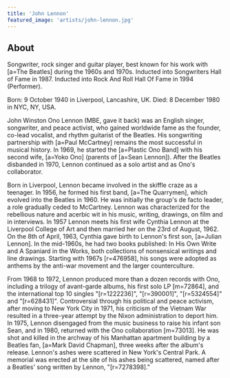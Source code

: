 ```yaml
---
title: 'John Lennon'
featured_image: 'artists/john-lennon.jpg'
---
```


## About

Songwriter, rock singer and guitar player, best known for his work with [a=The Beatles] during the 1960s and 1970s. Inducted into Songwriters Hall of Fame in 1987. Inducted into Rock And Roll Hall Of Fame in 1994 (Performer).

Born: 9 October 1940 in Liverpool, Lancashire, UK. 
Died: 8 December 1980 in NYC, NY, USA.

John Winston Ono Lennon (MBE, gave it back) was an English singer, songwriter, and peace activist, who gained worldwide fame as the founder, co-lead vocalist, and rhythm guitarist of the Beatles. His songwriting partnership with [a=Paul McCartney] remains the most successful in musical history. In 1969, he started the [a=Plastic Ono Band] with his second wife, [a=Yoko Ono] (parents of [a=Sean Lennon]). After the Beatles disbanded in 1970, Lennon continued as a solo artist and as Ono's collaborator.

Born in Liverpool, Lennon became involved in the skiffle craze as a teenager. In 1956, he formed his first band, [a=The Quarrymen], which evolved into the Beatles in 1960. He was initially the group's de facto leader, a role gradually ceded to McCartney. Lennon was characterized for the rebellious nature and acerbic wit in his music, writing, drawings, on film and in interviews. In 1957 Lennon meets his first wife Cynthia Lennon at the Liverpool College of Art and then married her on the 23rd of August, 1962. On the 8th of April, 1963, Cynthia gave birth to Lennon's first son, [a=Julian Lennon]. In the mid-1960s, he had two books published: In His Own Write and A Spaniard in the Works, both collections of nonsensical writings and line drawings. Starting with 1967s [r=476958], his songs were adopted as anthems by the anti-war movement and the larger counterculture.

From 1968 to 1972, Lennon produced more than a dozen records with Ono, including a trilogy of avant-garde albums, his first solo LP [m=72864], and the international top 10 singles "[r=1222236]", "[r=390001]", "[r=5324554]" and "[r=628431]". Controversial through his political and peace activism, after moving to New York City in 1971, his criticism of the Vietnam War resulted in a three-year attempt by the Nixon administration to deport him. In 1975, Lennon disengaged from the music business to raise his infant son Sean, and in 1980, returned with the Ono collaboration [m=73013]. He was shot and killed in the archway of his Manhattan apartment building by a Beatles fan, [a=Mark David Chapman], three weeks after the album's release. Lennon's ashes were scattered in New York's Central Park. A memorial was erected at the site of his ashes being scattered, named after a Beatles' song written by Lennon, "[r=7278398]."
